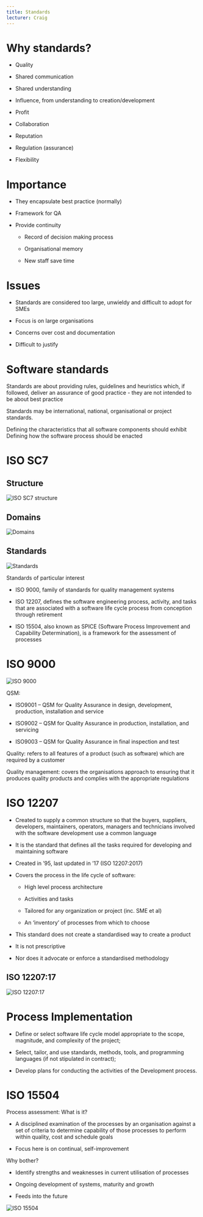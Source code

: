 ```yaml
---
title: Standards
lecturer: Craig
---
```


# Why standards?

-   Quality

-   Shared communication

-   Shared understanding

-   Influence, from understanding to creation/development

-   Profit

-   Collaboration

-   Reputation

-   Regulation (assurance)

-   Flexibility

# Importance

-   They encapsulate best practice (normally)

-   Framework for QA

-   Provide continuity

    -   Record of decision making process

    -   Organisational memory

    -   New staff save time

# Issues

-   Standards are considered too large, unwieldy and difficult to adopt
    for SMEs

-   Focus is on large organisations

-   Concerns over cost and documentation

-   Difficult to justify

# Software standards

Standards are about providing rules, guidelines and heuristics which, if
followed, deliver an assurance of good practice - they are not intended
to be about best practice

Standards may be international, national, organisational or project
standards.

<Definition name="Product Standards">
Defining the characteristics that all software components should exhibit
</Definition>

<Definition name="Process Standards">
Defining how the software process should be enacted
</Definition>

# ISO SC7

## Structure

![ISO SC7 structure](/img/Year_2/Software_Engineering/Standards/SC7.webp)

## Domains

![Domains](/img/Year_2/Software_Engineering/Standards/Domains.webp)

## Standards

![Standards](/img/Year_2/Software_Engineering/Standards/Standards1.webp)

Standards of particular interest

-   ISO 9000, family of standards for quality management systems

-   ISO 12207, defines the software engineering process, activity, and
    tasks that are associated with a software life cycle process from
    conception through retirement

-   ISO 15504, also known as SPICE (Software Process Improvement and
    Capability Determination), is a framework for the assessment of
    processes

# ISO 9000

![ISO 9000](/img/Year_2/Software_Engineering/Standards/ISO9000.webp)

QSM:

-   ISO9001 – QSM for Quality Assurance in design, development,
    production, installation and service

-   ISO9002 – QSM for Quality Assurance in production, installation, and
    servicing

-   ISO9003 – QSM for Quality Assurance in final inspection and test

Quality: refers to all features of a product (such as software) which
are required by a customer

Quality management: covers the organisations approach to ensuring that
it produces quality products and complies with the appropriate
regulations

# ISO 12207

-   Created to supply a common structure so that the buyers, suppliers,
    developers, maintainers, operators, managers and technicians
    involved with the software development use a common language

-   It is the standard that defines all the tasks required for
    developing and maintaining software

-   Created in ’95, last updated in ’17 (ISO 12207:2017)

-   Covers the process in the life cycle of software:

    -   High level process architecture

    -   Activities and tasks

    -   Tailored for any organization or project (inc. SME et al)

    -   An ‘inventory’ of processes from which to choose

-   This standard does not create a standardised way to create a product

-   It is not prescriptive

-   Nor does it advocate or enforce a standardised methodology

## ISO 12207:17

![ISO 12207:17](/img/Year_2/Software_Engineering/Standards/ISO12207:17.webp)

# Process Implementation

-   Define or select software life cycle model appropriate to the scope,
    magnitude, and complexity of the project;

-   Select, tailor, and use standards, methods, tools, and programming
    languages (if not stipulated in contract);

-   Develop plans for conducting the activities of the Development
    process.

# ISO 15504

Process assessment: What is it?

-   A disciplined examination of the processes by an organisation
    against a set of criteria to determine capability of those processes
    to perform within quality, cost and schedule goals

-   Focus here is on continual, self-improvement

Why bother?

-   Identify strengths and weaknesses in current utilisation of
    processes

-   Ongoing development of systems, maturity and growth

-   Feeds into the future

![ISO 15504](/img/Year_2/Software_Engineering/Standards/ISO15504.webp)
